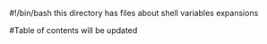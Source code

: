 #!/bin/bash
this directory has files about shell variables expansions

#Table of contents
will be updated
